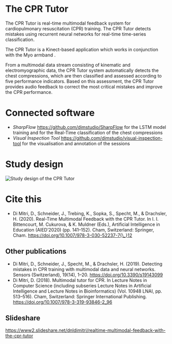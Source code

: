 # The CPR Tutor
The CPR Tutor is real-time multimodal feedback system for cardiopulmonary resuscitation (CPR) training. The CPR Tutor detects mistakes using recurrent neural networks for real-time time-series classification. 

The CPR Tutor is a Kinect-based application which works in conjunction with the Myo armband .

From a multimodal data stream consisting of kinematic and electromyographic data, the CPR Tutor system automatically detects the chest compressions, which are then classified and assessed according to five performance indicators. Based on this assessment, the CPR Tutor provides audio feedback to correct the most critical mistakes and improve the CPR performance. 

# Connected software
- *SharpFlow* https://github.com/dimstudio/SharpFlow for the LSTM model training and for the Real-Time classification of the chest compressions 
- *Visual Inspection Tool* https://github.com/dimstudio/visual-inspection-tool for the visualisation and annotation of the sessions 

# Study design
![Study design of the CPR Tutor](https://i.imgur.com/JNbb6d3.jpg)


# Cite this 
- Di Mitri, D., Schneider, J., Trebing, K., Sopka, S., Specht, M., & Drachsler, H. (2020). Real-Time Multimodal Feedback with the CPR Tutor. In I. I. Bittencourt, M. Cukurova, & K. Muldner (Eds.), Artificial Intelligence in Education (AIED’2020) (pp. 141–152). Cham, Switzerland: Springer, Cham. https://doi.org/10.1007/978-3-030-52237-7{\_}12

## Other publications
- Di Mitri, D., Schneider, J., Specht, M., & Drachsler, H. (2019). Detecting mistakes in CPR training with multimodal data and neural networks. Sensors (Switzerland), 19(14), 1–20. https://doi.org/10.3390/s19143099
- Di Mitri, D. (2018). Multimodal tutor for CPR. In Lecture Notes in Computer Science (including subseries Lecture Notes in Artificial Intelligence and Lecture Notes in Bioinformatics) (Vol. 10948 LNAI, pp. 513–516). Cham, Switzerland: Springer International Publishing. https://doi.org/10.1007/978-3-319-93846-2_96

## Slideshare 
https://www2.slideshare.net/dnldimitri/realtime-multimodal-feedback-with-the-cpr-tutor
